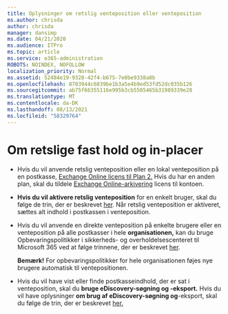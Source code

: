 ```yaml
---
title: Oplysninger om retslig venteposition eller venteposition
ms.author: chrisda
author: chrisda
manager: dansimp
ms.date: 04/21/2020
ms.audience: ITPro
ms.topic: article
ms.service: o365-administration
ROBOTS: NOINDEX, NOFOLLOW
localization_priority: Normal
ms.assetid: 52484e19-9328-42f4-b675-7e0be9338a8b
ms.openlocfilehash: 8703944c6839be1b3a5e4b9ed53fd52dc035b126
ms.sourcegitcommit: ab75f66355116e995b3cb5505465b31989339e28
ms.translationtype: MT
ms.contentlocale: da-DK
ms.lasthandoff: 08/13/2021
ms.locfileid: "58329764"
---
```

# <a name="about-litigation-holds-and-in-place-holds"></a>Om retslige fast hold og in-placer

- Hvis du vil anvende retslig venteposition eller en lokal venteposition på en postkasse, [Exchange Online licens til Plan 2.](https://docs.microsoft.com/office365/servicedescriptions/office-365-platform-service-description/office-365-plan-options) Hvis du har en anden plan, skal du tildele [Exchange Online-arkivering](https://docs.microsoft.com/office365/servicedescriptions/exchange-online-archiving-service-description/exchange-online-archiving-service-description) licens til kontoen. 
    
- **Hvis du vil aktivere retslig venteposition** for en enkelt bruger, skal du følge de trin, der er beskrevet [her](https://docs.microsoft.com/microsoft-365/compliance/create-a-litigation-hold?view=o365-worldwide#place-a-mailbox-on-litigation-hold). Når retslig venteposition er aktiveret, sættes alt indhold i postkassen i venteposition.
    
- Hvis du  vil anvende en direkte venteposition på enkelte brugere eller en venteposition på alle postkasser i hele **organisationen,** kan du bruge Opbevaringspolitikker i sikkerheds- og overholdelsescenteret til Microsoft 365 ved at følge trinnene, der er beskrevet [her](https://docs.microsoft.com/microsoft-365/compliance/retention-policies).
    
    **Bemærk!** For opbevaringspolitikker for hele organisationen føjes nye brugere automatisk til ventepositionen. 
  
- Hvis du vil have vist eller finde postkasseindhold, der er sat i venteposition, skal du **bruge eDiscovery-søgning og -eksport.** Hvis du vil have oplysninger **om brug af eDiscovery-søgning og**-eksport, skal du følge de trin, der er beskrevet [her.](https://docs.microsoft.com/microsoft-365/compliance/export-search-results)
    

